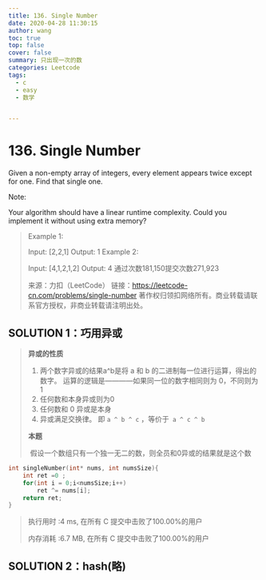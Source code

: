 ```yaml
---
title: 136. Single Number
date: 2020-04-28 11:30:15
author: wang
toc: true
top: false
cover: false
summary: 只出现一次的数
categories: Leetcode
tags:
  - c
  - easy
  - 数学


---
```


# 136. Single Number

Given a non-empty array of integers, every element appears twice except for one. Find that single one.

Note:

Your algorithm should have a linear runtime complexity. Could you implement it without using extra memory?



> Example 1:
>
> Input: [2,2,1]
> Output: 1
> Example 2:
>
> Input: [4,1,2,1,2]
> Output: 4
>通过次数181,150提交次数271,923
>
> 来源：力扣（LeetCode）
>链接：https://leetcode-cn.com/problems/single-number
> 著作权归领扣网络所有。商业转载请联系官方授权，非商业转载请注明出处。



## SOLUTION 1：巧用异或

> **异或的性质**
>
> 1. 两个数字异或的结果a^b是将 a 和 b 的二进制每一位进行运算，得出的数字。 运算的逻辑是————如果同一位的数字相同则为 0，不同则为 1
> 2. 任何数和本身异或则为0
> 3. 任何数和 0 异或是本身
> 4. 异或满足交换律。 即 `a ^ b ^ c` ，等价于` a ^ c ^ b`
>
> **本题**
>
> ​	假设一个数组只有一个独一无二的数，则全员和0异或的结果就是这个数

```c
int singleNumber(int* nums, int numsSize){
    int ret =0 ;
    for(int i = 0;i<numsSize;i++)
        ret ^= nums[i];
    return ret;
}
```

> 执行用时 :4 ms, 在所有 C 提交中击败了100.00%的用户
>
> 内存消耗 :6.7 MB, 在所有 C 提交中击败了100.00%的用户

## SOLUTION 2：hash(略)